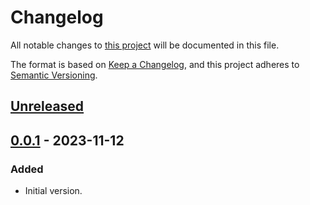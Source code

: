 # Changelog

All notable changes to [this project](https://github.com/TBxy/pytest-rerun-all) will be documented in this file.

The format is based on [Keep a Changelog](https://keepachangelog.com/en/1.0.0/),
and this project adheres to [Semantic Versioning](https://semver.org/spec/v2.0.0.html).

## [Unreleased]
[unreleased]: https://github.com/TBxy/pytest-rerun-all/compare/v1.1.1...HEAD

## [0.0.1] - 2023-11-12
[0.0.1]: https://github.com/TBxy/pytest-rerun-all/releases/tag/v0.0.1

### Added

- Initial version.


[1.1.1]: https://github.com/TBxy/pytest-rerun-all/v1.1.0...v1.1.1
